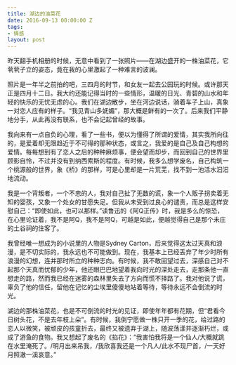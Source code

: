 ```yaml
---
title: 湖边的油菜花
date: 2016-09-13 00:00:00 Z
tags:
- 情感
layout: post
---
```


昨天翻手机相册的时候，无意中看到了一张照片——在湖边盛开的一株油菜花，它茕茕孑立的姿态，竟在我的心里激起了一种难言的波澜。

照片是一年半之前拍的吧，三四月的时节，和女友一起去公园玩的时候。或许那天正是四月十二日。我大约还能记得当时的一些情形，温暖的日光、青碧的山水和年轻的快乐的无忧无虑的心。我们在湖边散步，坐在河边说话，骑着车子上山，真象一对恋人应有的样子。“我见青山多妩媚”，那大概是鲜有的一次了。后来我们平静地分手，从此再没有联系，也不会记起曾经的故事。

我向来有一点自负的心理，看了一些书，便以为懂得了所谓的爱情，其实我所向往的，是爱着却无限趋近于不可得的那种状态，或言之，我爱的是自己及自己构想的爱情。每每想到有了恋人之后的种种麻烦事，便会望而却步，而回到自己的世界里顾影自怜，不过并没有到纳西索斯的程度。有时候，我多么想学废名，自己构筑一个桃源般的世界，象《桥》的那样，可是心里却是一片荒芜，找不到一池活水汩汩地流动。

我是一个背叛者，一个不忠的人，我对自己扯了无数的谎，象一个人贩子拐卖着无知的婴孩，又象一个处女的甘愿失足。但我从未受到过良心的谴责，而总是这样安慰自己：“即使如此，也可以那样。”读鲁迅的《阿Q正传》时，我是多么的惊恐，在心里论证着，我不是阿Q，我不是阿Q，可越是如此，便越觉得自己是那个未庄的土谷祠的住客了。

我曾经唯一想成为的小说里的人物是Sydney Carton，后来觉得这太过天真和浪漫，是不切实际的，我永远也不可能做到。现在，我基本上已经丢弃了年少时所有浪漫的幻想，连并那时所立的种种志向。有时候，我不敢回望过去，深感自己对不起那个天真而忧郁的少年，他还眼巴巴地望着我向时光的深处走去，走那条他一直想走的路，然而我已经在迷雾的森林里失去了方向而慌不择路了。我对他说了谎，辜负了他的信任，留他在记忆的尘埃里傻傻地站着等待，等待永远不会倒流的时光。

湖边的那株油菜花，也是不可倒流的时光的见证，即使年年都有花期，但“君看今日树头花，不是去年枝上朵”。有时候，我倒宁愿做一株只开一季的花，给过路的恋人以微笑，被顽皮的孩童折去，最终又被遗弃于湖上，随波荡漾并逐渐朽烂，或成了游鱼的食物。我又想起了废名的《掐花》：“我害怕我将是一个仙人/大概就跳在水里淹死了。/明月出来吊我，/我欣喜我还是一个凡人/此水不现尸首，/一天好月照澈一溪哀意。”